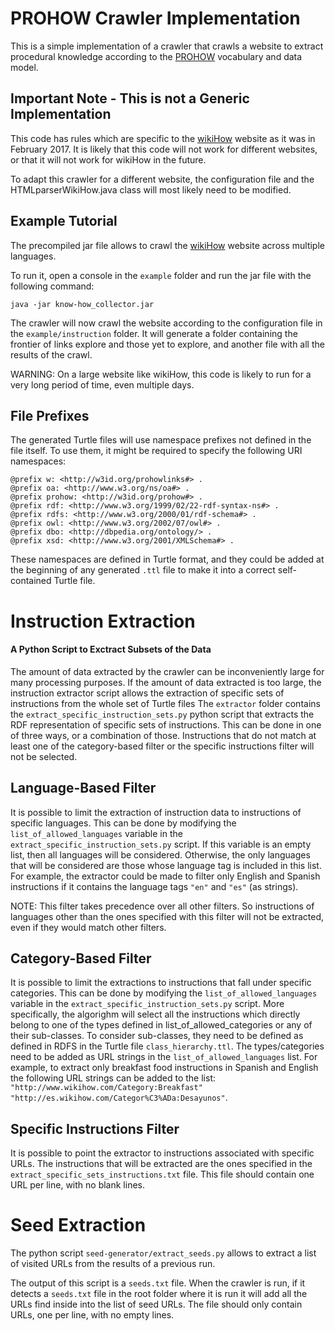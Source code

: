 # PROHOW Crawler Implementation

This is a simple implementation of a crawler that crawls a website to extract procedural knowledge according to the [PROHOW](https://w3id.org/prohow/) vocabulary and data model.

## Important Note - This is not a Generic Implementation

This code has rules which are specific to the [wikiHow](wikihow.com) website as it was in February 2017. It is likely that this code will not work for different websites, or that it will not work for wikiHow in the future. 

To adapt this crawler for a different website, the configuration file and the HTMLparserWikiHow.java class will most likely need to be modified.

## Example Tutorial

The precompiled jar file allows to crawl the [wikiHow](wikihow.com) website across multiple languages.

To run it, open a console in the `example` folder and run the jar file with the following command:
```
java -jar know-how_collector.jar
```

The crawler will now crawl the website according to the configuration file in the `example/instruction` folder. It will generate a folder containing the frontier of links explore and those yet to explore, and another file with all the results of the crawl.

WARNING: On a large website like wikiHow, this code is likely to run for a very long period of time, even multiple days.

## File Prefixes

The generated Turtle files will use namespace prefixes not defined in the file itself. To use them, it might be required to specify the following URI namespaces:

```
@prefix w: <http://w3id.org/prohowlinks#> .
@prefix oa: <http://www.w3.org/ns/oa#> .
@prefix prohow: <http://w3id.org/prohow#> .
@prefix rdf: <http://www.w3.org/1999/02/22-rdf-syntax-ns#> .
@prefix rdfs: <http://www.w3.org/2000/01/rdf-schema#> .
@prefix owl: <http://www.w3.org/2002/07/owl#> .
@prefix dbo: <http://dbpedia.org/ontology/> .
@prefix xsd: <http://www.w3.org/2001/XMLSchema#> .
```

These namespaces are defined in Turtle format, and they could be added at the beginning of any generated `.ttl` file to make it into a correct self-contained Turtle file.

# Instruction Extraction

#### A Python Script to Exctract Subsets of the Data

The amount of data extracted by the crawler can be inconveniently large for many processing purposes. If the amount of data extracted is too large, the instruction extractor script allows the extraction of specific sets of instructions from the whole set of Turtle files
The `extractor` folder contains the `extract_specific_instruction_sets.py` python script that extracts the RDF representation of specific sets of instructions. This can be done in one of three ways, or a combination of those. Instructions that do not match at least one of the category-based filter or the specific instructions filter will not be selected.

## Language-Based Filter

It is possible to limit the extraction of instruction data to instructions of specific languages. This can be done by modifying the `list_of_allowed_languages` variable in the `extract_specific_instruction_sets.py` script. If this variable is an empty list, then all languages will be considered. Otherwise, the only languages that will be considered are those whose language tag is included in this list. For example, the extractor could be made to filter only English and Spanish instructions if it contains the language tags `"en"` and `"es"` (as strings).

NOTE: This filter takes precedence over all other filters. So instructions of languages other than the ones specified with this filter will not be extracted, even if they would match other filters.

## Category-Based Filter

It is possible to limit the extractions to instructions that fall under specific categories. This can be done by modifying the `list_of_allowed_languages` variable in the `extract_specific_instruction_sets.py` script. More specifically, the algorighm will select all the instructions which directly belong to one of the types defined in list_of_allowed_categories or any of their sub-classes. To consider sub-classes, they need to be defined as defined in RDFS in the Turtle file `class_hierarchy.ttl`. The types/categories need to be added as URL strings in the `list_of_allowed_languages` list. For example, to extract only breakfast food instructions in Spanish and English the following URL strings can be added to the list: `"http://www.wikihow.com/Category:Breakfast"` `"http://es.wikihow.com/Categor%C3%ADa:Desayunos"`.

## Specific Instructions Filter

It is possible to point the extractor to instructions associated with specific URLs. The instructions that will be extracted are the ones specified in the `extract_specific_sets_instructions.txt` file. This file should contain one URL per line, with no blank lines.

# Seed Extraction

The python script `seed-generator/extract_seeds.py` allows to extract a list of visited URLs from the results of a previous run.

The output of this script is a `seeds.txt` file. When the crawler is run, if it detects a `seeds.txt` file in the root folder where it is run it will add all the URLs find inside into the list of seed URLs. The file should only contain URLs, one per line, with no empty lines.
